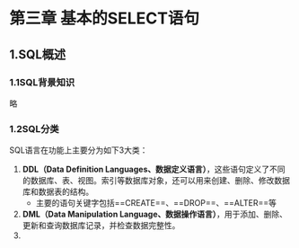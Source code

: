 # 第三章 基本的SELECT语句

## 1.SQL概述

### 1.1SQL背景知识

略

### 1.2SQL分类
SQL语言在功能上主要分为如下3大类：

1. **DDL（Data Definition Languages、数据定义语言）**，这些语句定义了不同的数据库、表、视图。索引等数据库对象，还可以用来创建、删除、修改数据库和数据表的结构。
   - 主要的语句关键字包括==CREATE==、==DROP==、==ALTER==等
2. **DML（Data Manipulation Language、数据操作语言）**，用于添加、删除、更新和查询数据库记录，并检查数据完整性。
3. 